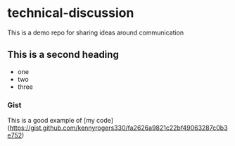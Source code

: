 # technical-discussion
This is a demo repo for sharing ideas around communication

## This is a second heading

* one
* two
* three

### Gist
This is a good example of [my code] (https://gist.github.com/kennyrogers330/fa2626a9821c22bf49063287c0b3e752)
